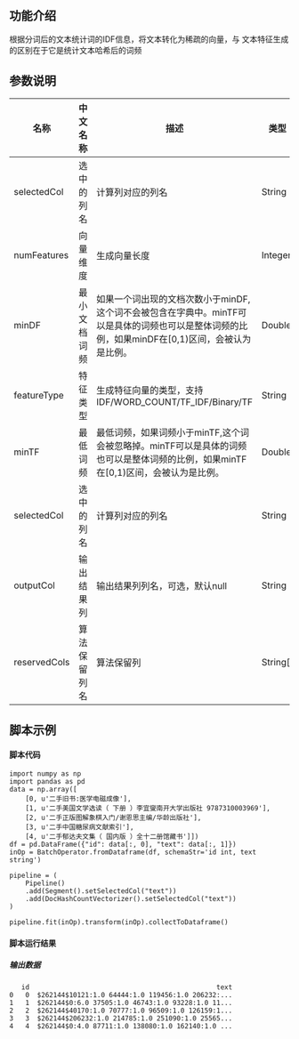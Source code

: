 ## 功能介绍
根据分词后的文本统计词的IDF信息，将文本转化为稀疏的向量，与 文本特征生成 的区别在于它是统计文本哈希后的词频

## 参数说明
<!-- OLD_TABLE -->
<!-- This is the start of auto-generated parameter info -->
<!-- DO NOT EDIT THIS PART!!! -->
| 名称 | 中文名称 | 描述 | 类型 | 是否必须？ | 默认值 |
| --- | --- | --- | --- | --- | --- |
| selectedCol | 选中的列名 | 计算列对应的列名 | String | ✓ |  |
| numFeatures | 向量维度 | 生成向量长度 | Integer |  | 262144 |
| minDF | 最小文档词频 | 如果一个词出现的文档次数小于minDF, 这个词不会被包含在字典中。minTF可以是具体的词频也可以是整体词频的比例，如果minDF在[0,1)区间，会被认为是比例。 | Double |  | 1.0 |
| featureType | 特征类型 | 生成特征向量的类型，支持IDF/WORD_COUNT/TF_IDF/Binary/TF | String |  | "WORD_COUNT" |
| minTF | 最低词频 | 最低词频，如果词频小于minTF,这个词会被忽略掉。minTF可以是具体的词频也可以是整体词频的比例，如果minTF在[0,1)区间，会被认为是比例。 | Double |  | 1.0 |
| selectedCol | 选中的列名 | 计算列对应的列名 | String | ✓ |  |
| outputCol | 输出结果列 | 输出结果列列名，可选，默认null | String |  | null |
| reservedCols | 算法保留列名 | 算法保留列 | String[] |  | null |<!-- This is the end of auto-generated parameter info -->

## 脚本示例
#### 脚本代码
```
import numpy as np
import pandas as pd
data = np.array([
    [0, u'二手旧书:医学电磁成像'],
    [1, u'二手美国文学选读（ 下册 ）李宜燮南开大学出版社 9787310003969'],
    [2, u'二手正版图解象棋入门/谢恩思主编/华龄出版社'],
    [3, u'二手中国糖尿病文献索引'],
    [4, u'二手郁达夫文集（ 国内版 ）全十二册馆藏书']])
df = pd.DataFrame({"id": data[:, 0], "text": data[:, 1]})
inOp = BatchOperator.fromDataframe(df, schemaStr='id int, text string')

pipeline = (
    Pipeline()
    .add(Segment().setSelectedCol("text"))
    .add(DocHashCountVectorizer().setSelectedCol("text"))
)

pipeline.fit(inOp).transform(inOp).collectToDataframe()
```

#### 脚本运行结果
##### 输出数据
```
   id                                               text
0   0  $262144$10121:1.0 64444:1.0 119456:1.0 206232:...
1   1  $262144$0:6.0 37505:1.0 46743:1.0 93228:1.0 11...
2   2  $262144$40170:1.0 70777:1.0 96509:1.0 126159:1...
3   3  $262144$206232:1.0 214785:1.0 251090:1.0 25565...
4   4  $262144$0:4.0 87711:1.0 138080:1.0 162140:1.0 ...
```
